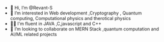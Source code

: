 - 👋 Hi, I’m @Revant-S
- 👀 I’m interested in Web development ,Cryptography , Quantum computing, Computational physics and therotical physics
- 👨‍💻 I'm fluent in JAVA ,C,javascript and C++
- 💞️ I’m looking to collaborate on  MERN Stack ,quantum computation and AI/ML related projects


<!---
Revant-S/Revant-S is a ✨ special ✨ repository because its `README.md` (this file) appears on your GitHub profile.
You can click the Preview link to take a look at your changes.
---nser
>
